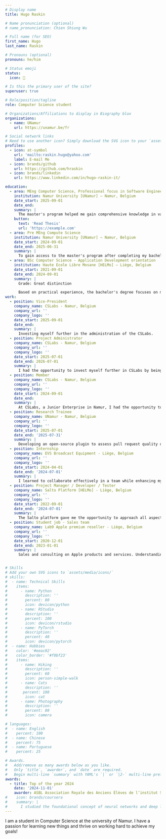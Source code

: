 ```yaml
---
# Display name
title: Hugo Raskin

# Name pronunciation (optional)
# name_pronunciation: Chien Shiung Wu

# Full name (for SEO)
first_name: Hugo
last_name: Raskin

# Pronouns (optional)
pronouns: he/him

# Status emoji
status:
  icon: 🚀

# Is this the primary user of the site?
superuser: true

# Role/position/tagline
role: Computer Science student

# Organizations/Affiliations to display in Biography blox
organizations:
  - name: UNamur
    url: https://unamur.be/fr

# Social network links
# Need to use another icon? Simply download the SVG icon to your `assets/media/icons/` folder.
profiles:
  - icon: at-symbol
    url: 'mailto:raskin.hugo@yahoo.com'
    label: E-mail Me
  - icon: brands/github
    url: https://github.com/hraskin
  - icon: brands/linkedin
    url: https://www.linkedin.com/in/hugo-raskin-it/

education:
  - area: MEng Computer Science, Professional focus in Software Engineering
    institution: Namur University [UNamur] – Namur, Belgium
    date_start: 2025-09-01
    date_end: 
    summary: |
      The master's program helped me gain comprehensive knowledge in various areas of Software Engineering, with a focus on software design, development processes, machine learning, and project management.
    button:
      text: 'Read Thesis'
      url: 'https://example.com'
  - area: Pre MEng Compute Science
    institution: Namur University [UNamur] – Namur, Belgium
    date_start: 2024-09-01
    date_end: 2025-06-31
    summary: |
      To gain access to the master's program after completing my bachelor's degree, I had to undertake an additional year of study to deepen my knowledge in mathematics, analysis, and scientific research.
  - area: BSc Computer Science - Application Development orientation
    institution: Haute Ecole Libre Mosane [HELMo] – Liège, Belgium
    date_start: 2021-09-01
    date_end: 2024-09-01
    summary: |
      Grade: Great distinction

      Based on practical experience, the bachelor's degree focuses on multi-technology projects, software development (mobile, web, etc.), system administration, security, and interaction with businesses.
work:
  - position: Vice-President
    company_name: CSLabs - Namur, Belgium
    company_url: ''
    company_logo: ''
    date_start: 2025-09-01
    date_end: 
    summary: |
      Investing myself further in the administration of the CSLabs.
  - position: Project Administrator
    company_name: CSLabs - Namur, Belgium
    company_url: ''
    company_logo: ''
    date_start: 2025-07-01
    date_end: 2026-07-01
    summary: |
      I had the opportunity to invest myself further in CSLabs by being elected Project Administrator. This role allowed me to develop project management skills, including team coordination, understanding client needs, project delivery, and client relations.
  - position: Member
    company_name: CSLabs - Namur, Belgium
    company_url: ''
    company_logo: ''
    date_start: 2024-09-01
    date_end: 
    summary: |
      At CSLabs, a Junior Enterprise in Namur, I had the opportunity to work on professional IT projects, attend Hackathons, training sessions, and conferences, enhancing my knowledge and skills.
  - position: Research Trainee
    company_name: UNamur - Namur, Belgium
    company_url: ''
    company_logo: ''
    date_start: 2025-07-01
    date_end: '2025-07-31'
    summary: |
      Developing an open-source plugin to assess pull request quality during code reviews.
  - position: Internship
    company_name: EVS Broadcast Equipment - Liège, Belgium
    company_url: ''
    company_logo: ''
    date_start: 2024-04-01
    date_end: '2024-07-01'
    summary: |
      I learned to collaborate effectively in a team while enhancing my skills in web development, particularly in backend services, continuous integration, resource management, and more.
  - position: Project Manager / Developer / Tester
    company_name: Salto Platform [HELMo] - Liège, Belgium
    company_url: ''
    company_logo: ''
    date_start: 2022-09-01
    date_end: '2024-07-01'
    summary: |
      The Salto platform gave me the opportunity to approach all aspects of a project's lifecycle in an integrated manner, following an adapted methodology, and to develop an entrepreneurial mindset.
  - position: Student job - Sales team
    company_name: Lab9 Apple premium reseller - Liège, Belgium
    company_url: ''
    company_logo: ''
    date_start: 2020-12-01
    date_end: 2023-01-01
    summary: |
      Sales and consulting on Apple products and services. Understanding and meeting customer needs while providing the best possible advice on products with their unique features.


# Skills
# Add your own SVG icons to `assets/media/icons/`
# skills:
#  - name: Technical Skills
#    items:
#      - name: Python
#        description: ''
#        percent: 80
#        icon: devicon/python
#      - name: RStudio
#        description: ''
#        percent: 100
#        icon: devicon/rstudio
#      - name: PyTorch
#        description: ''
#        percent: 40
#        icon: devicon/pytorch
#  - name: Hobbies
#    color: '#eeac02'
#    color_border: '#f0bf23'
#    items:
#      - name: Hiking
#        description: ''
#        percent: 60
#        icon: person-simple-walk
#      - name: Cats
#        description: ''
#       percent: 100
#        icon: cat
#      - name: Photography
#        description: ''
#        percent: 80
#        icon: camera

# languages:
#  - name: English
#    percent: 100
#  - name: Chinese
#    percent: 75
#  - name: Portuguese
#    percent: 25

# Awards.
#   Add/remove as many awards below as you like.
#   Only `title`, `awarder`, and `date` are required.
#   Begin multi-line `summary` with YAML's `|` or `|2-` multi-line prefix and indent 2 spaces below.
awards:
  - title: Top of the year 2024
    date: '2024-11-01'
    awarder: ASBL Association Royale des Anciens Élèves de l’institut Sainte-Marie
#    icon: brands/coursera
#    summary: |
#      I studied the foundational concept of neural networks and deep learning. By the end, I was familiar with the significant technological trends driving the rise of deep learning; build, train, and apply fully connected deep neural networks; implement efficient (vectorized) neural networks; identify key parameters in a neural network’s architecture; and apply deep learning to your own applications.
---
```


I am a student in Computer Science at the university of Namur. I have a passion for learning new things and thrive on working hard to achieve my goals!
